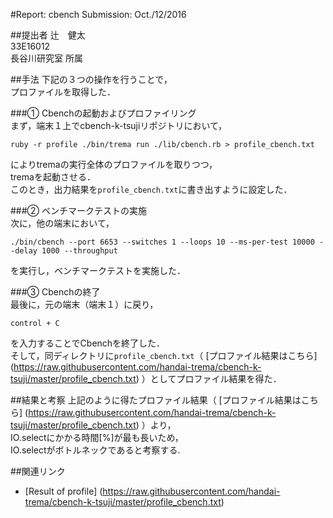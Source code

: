 #Report: cbench
Submission: Oct./12/2016  

##提出者
辻　健太  
33E16012  
長谷川研究室 所属  

##手法
下記の３つの操作を行うことで，  
プロファイルを取得した．  

###① Cbenchの起動およびプロファイリング  
まず，端末１上でcbench-k-tsujiリポジトリにおいて，  
```
ruby -r profile ./bin/trema run ./lib/cbench.rb > profile_cbench.txt
```  
によりtremaの実行全体のプロファイルを取りつつ，  
tremaを起動させる．  
このとき，出力結果を`profile_cbench.txt`に書き出すように設定した．  

###② ベンチマークテストの実施  
次に，他の端末において，  
```
./bin/cbench --port 6653 --switches 1 --loops 10 --ms-per-test 10000 --delay 1000 --throughput
```  
を実行し，ベンチマークテストを実施した．  

###③ Cbenchの終了  
最後に，元の端末（端末１）に戻り，  
```
control + C
```  
を入力することでCbenchを終了した．  
そして，同ディレクトリに`profile_cbench.txt`（
[プロファイル結果はこちら] (https://raw.githubusercontent.com/handai-trema/cbench-k-tsuji/master/profile_cbench.txt)
）としてプロファイル結果を得た．  
  

##結果と考察
上記のように得たプロファイル結果（
[プロファイル結果はこちら] (https://raw.githubusercontent.com/handai-trema/cbench-k-tsuji/master/profile_cbench.txt)
）より，  
IO.selectにかかる時間[%]が最も長いため，  
IO.selectがボトルネックであると考察する.  


##関連リンク
* [Result of profile] (https://raw.githubusercontent.com/handai-trema/cbench-k-tsuji/master/profile_cbench.txt)
